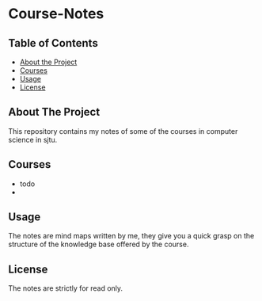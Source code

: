 # Course-Notes

<!-- TABLE OF CONTENTS -->
## Table of Contents

* [About the Project](#about-the-project)
* [Courses](#Courses)
* [Usage](#Usage)
* [License](#License)

<!-- ABOUT THE PROJECT -->
## About The Project
This repository contains my notes of some of the courses in computer 
science in sjtu.

<!-- COURSES -->
## Courses
* todo
* 
<!-- USAGE -->
## Usage
The notes are mind maps written by me, they give you a 
quick grasp on the structure of the knowledge base offered by the course.

<!-- LICENSE -->
## License
The notes are strictly for read only.

